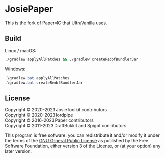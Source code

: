 # JosiePaper

This is the fork of PaperMC that UltraVanilla uses.

## Build

Linux / macOS:

```bash
./gradlew applyAllPatches && ./gradlew createReobfBundlerJar
```

Windows:

```powershell
.\gradlew.bat applyAllPatches
.\gradlew.bat createReobfBundlerJar
```

## License

Copyright © 2020-2023 JosieToolkit contributors <br> Copyright © 2020-2023 lordpipe <br> Copyright © 2016-2023 Paper contributors <br> Copyright © 2011-2023 CraftBukkit and Spigot contributors

This program is free software: you can redistribute it and/or modify it under the terms of the [GNU General Public License](LICENSE) as published by the Free Software Foundation, either version 3 of the License, or (at your option) any later version.
